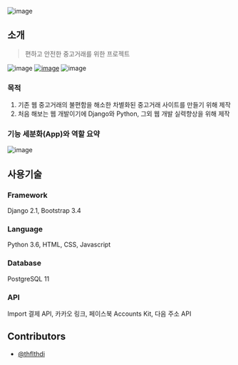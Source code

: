 ![image](https://user-images.githubusercontent.com/38549761/68523225-86ce4a00-02f9-11ea-8908-7dc66226ec86.png)

## 소개
> 편하고 안전한 중고거래를 위한 프로젝트

![image](https://img.shields.io/github/repo-size/Dokeey/Buy-Sell?color=yellow&label=Repo%20size&style=plastic)
[![image](https://img.shields.io/website?down_color=red&down_message=down&label=website&style=plastic&up_color=green&up_message=up&url=https%3A%2F%2Fbuynsell.azurewebsites.net%2F)](https://buynsell.azurewebsites.net/)
![image](https://img.shields.io/github/contributors/Dokeey/Buy-Sell?style=plastic)

### 목적
1. 기존 웹 중고거래의 불편함을 해소한 차별화된 중고거래 사이트를 만들기 위해 제작
2. 처음 해보는 웹 개발이기에 Django와 Python, 그외 웹 개발 실력향상을 위해 제작

### 기능 세분화(App)와 역할 요약
![image](https://user-images.githubusercontent.com/38549761/68522010-ecb2d580-02e9-11ea-818e-a38bf5a73065.png)

## 사용기술
### Framework
Django 2.1, Bootstrap 3.4

### Language
Python 3.6, HTML, CSS, Javascript

### Database
PostgreSQL 11

### API
Import 결제 API, 카카오 링크, 페이스북 Accounts Kit, 다음 주소 API

## Contributors
- [@thflthdi](https://github.com/thflthdi)
